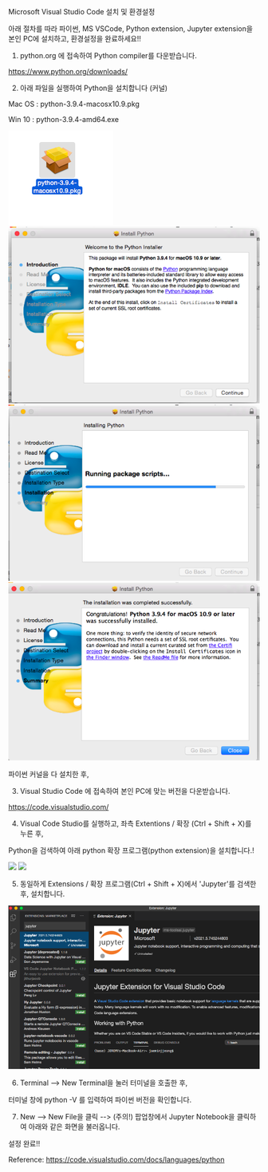 Microsoft Visual Studio Code 설치 및 환경설정

아래 절차를 따라 파이썬, MS VSCode, Python extension, Jupyter extension을 본인 PC에 설치하고, 환경설정을 완료하세요!!

1. python.org 에 접속하여 Python compiler를 다운받습니다.

https://www.python.org/downloads/

2. 아래 파일을 실행하여 Python을 설치합니다 (커널)

Mac OS : python-3.9.4-macosx10.9.pkg

Win 10 : python-3.9.4-amd64.exe


<img src="https://github.com/dscoool/gist-aix/blob/main/py_install_01.png">
<img src="https://github.com/dscoool/gist-aix/blob/main/py_install_02.png">
<img src="https://github.com/dscoool/gist-aix/blob/main/py_install_03.png">
<img src="https://github.com/dscoool/gist-aix/blob/main/py_install_04.png">



파이썬 커널을 다 설치한 후, 

3. Visual Studio Code 에 접속하여 본인 PC에 맞는 버전을 다운받습니다.

https://code.visualstudio.com/

4. Visual Code Studio를 실행하고, 좌측 Extentions / 확장 (Ctrl + Shift + X)를 누른 후,

Python을 검색하여 아래 python 확장 프로그램(python extension)을 설치합니다.!


<img src = "https://docs.microsoft.com/ko-kr/learn/language/python-install-vscode/media/visual-studio-code-extensions-open.png">

<img src = "https://docs.microsoft.com/ko-kr/learn/language/python-install-vscode/media/visual-studio-code-extensions-install.png">

5. 동일하게 Extensions / 확장 프로그램(Ctrl + Shift + X)에서 'Jupyter'를 검색한 후, 설치합니다.

<img src="https://github.com/dscoool/gist-aix/blob/main/visual-studio-code-jupyter-install.png">

6. Terminal --> New Terminal을 눌러 터미널을 호출한 후,

터미널 창에 python -V 를 입력하여 파이썬 버전을 확인합니다.

7. New --> New File을 클릭 --> (주의!) 팝업창에서 Jupyter Notebook을 클릭하여 아래와 같은 화면을 불러옵니다.

설정 완료!!


Reference: https://code.visualstudio.com/docs/languages/python
